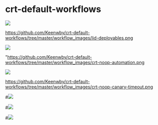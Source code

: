 # crt-default-workflows

![](https://github.com/Keenwby/crt-default-workflows/workflows/default-lid-deployabale/badge.svg) 

https://github.com/Keenwby/crt-default-workflows/tree/master/workflow_images/lid-deployables.png

![](https://github.com/Keenwby/crt-default-workflows/workflows/crt-noop-full-automation-path/badge.svg) 

"https://github.com/Keenwby/crt-default-workflows/tree/master/workflow_images/crt-noop-automation.png

![](https://github.com/Keenwby/crt-default-workflows/workflows/crt-noop-with-canary-timeout-and-manual-check/badge.svg)   

https://github.com/Keenwby/crt-default-workflows/tree/master/workflow_images/crt-noop-canary-timeout.png

#![](https://github.com/Keenwby/crt-default-workflows/workflows/default-hadoop/badge.svg)   


#![](https://github.com/Keenwby/crt-default-workflows/workflows/default-ios/badge.svg)   


#![](https://github.com/Keenwby/crt-default-workflows/workflows/default-shortlivejob/badge.svg)   
